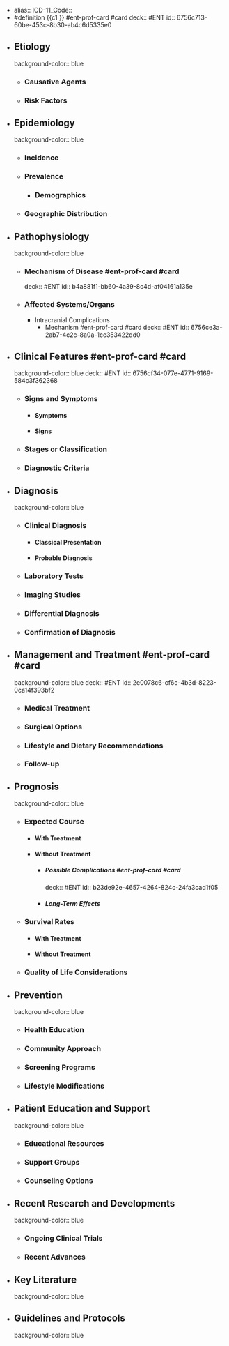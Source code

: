 - alias::
  ICD-11_Code::
- #definition {{c1 }} #ent-prof-card #card
  deck:: #ENT
  id:: 6756c713-60be-453c-8b30-ab4c6d5335e0
- ## Etiology
  background-color:: blue
	- ### Causative Agents
	- ### Risk Factors
- ## Epidemiology
  background-color:: blue
	- ### Incidence
	- ### Prevalence
		- ### Demographics
	- ### Geographic Distribution
- ## Pathophysiology
  background-color:: blue
	- ### Mechanism of Disease #ent-prof-card #card
	  deck:: #ENT
	  id:: b4a881f1-bb60-4a39-8c4d-af04161a135e
	- ### Affected Systems/Organs
		- Intracranial Complications
			- Mechanism #ent-prof-card #card
			  deck:: #ENT
			  id:: 6756ce3a-2ab7-4c2c-8a0a-1cc353422dd0
- ## Clinical Features #ent-prof-card #card
  background-color:: blue
  deck:: #ENT
  id:: 6756cf34-077e-4771-9169-584c3f362368
	- ### Signs and Symptoms
		- #### Symptoms
		- #### Signs
	- ### Stages or Classification
	- ### Diagnostic Criteria
- ## Diagnosis
  background-color:: blue
	- ### Clinical Diagnosis
		- #### Classical Presentation
		- #### Probable Diagnosis
	- ### Laboratory Tests
	- ### Imaging Studies
	- ### Differential Diagnosis
	- ### Confirmation of Diagnosis
- ## Management and Treatment #ent-prof-card #card
  background-color:: blue
  deck:: #ENT
  id:: 2e0078c6-cf6c-4b3d-8223-0ca14f393bf2
	- ### Medical Treatment
	- ### Surgical Options
	- ### Lifestyle and Dietary Recommendations
	- ### Follow-up
- ## Prognosis
  background-color:: blue
	- ### Expected Course
		- #### With Treatment
		- #### Without Treatment
			- ##### Possible Complications #ent-prof-card #card
			  deck:: #ENT
			  id:: b23de92e-4657-4264-824c-24fa3cad1f05
			- ##### Long-Term Effects
	- ### Survival Rates
		- #### With Treatment
		- #### Without Treatment
	- ### Quality of Life Considerations
- ## Prevention
  background-color:: blue
	- ### Health Education
	- ### Community Approach
	- ### Screening Programs
	- ### Lifestyle Modifications
- ## Patient Education and Support
  background-color:: blue
	- ### Educational Resources
	- ### Support Groups
	- ### Counseling Options
- ## Recent Research and Developments
  background-color:: blue
	- ### Ongoing Clinical Trials
	- ### Recent Advances
- ## Key Literature
  background-color:: blue
- ## Guidelines and Protocols
  background-color:: blue